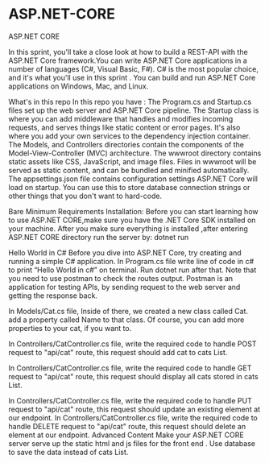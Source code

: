 # ASP.NET-CORE
ASP.NET CORE

In this sprint, you'll take a close look at how to build a REST-API with the ASP.NET Core framework.You can write ASP.NET Core applications in a number of languages (C#, Visual Basic, F#). C# is the most popular choice, and it's what you'll use in this sprint . You can build and run ASP.NET Core applications on Windows, Mac, and Linux.

What's in this repo
In this repo you have :
The Program.cs and Startup.cs files set up the web server and ASP.NET Core pipeline. The Startup class is where you can add middleware that handles and modifies incoming requests, and serves things like static content or error pages. It's also where you add your own services to the dependency injection container.
The Models,  and Controllers directories contain the components of the Model-View-Controller (MVC) architecture.
The wwwroot directory contains static assets like CSS, JavaScript, and image files. Files in wwwroot will be served as static content, and can be bundled and minified automatically. 
The appsettings.json file contains configuration settings ASP.NET Core will load on startup. You can use this to store database connection strings or other things that you don't want to hard-code.


Bare Minimum Requirements
Installation: 
Before you can start learning how to use ASP.NET CORE,make sure you have the .NET Core SDK installed on your machine. 
After you make sure everything is installed ,after entering  ASP.NET CORE
directory run the server by:
dotnet run

Hello World in C#
Before you dive into ASP.NET Core, try creating and running a simple C# application.
In Program.cs file write line of code in c# to print “Hello World in c#” on terminal. Run dotnet run  after that.
Note that you need to use postman to check the routes output.
Postman is an application for testing APIs, by sending request to the web server and getting the response back.

In Models/Cat.cs file, Inside of there, we created a new class called Cat. add a property called Name to that class. Of course, you can add more properties to your cat, if you want to.

In Controllers/CatController.cs file, write the required code to handle POST request to "api/cat" route, this request should add cat to cats List.

In Controllers/CatController.cs file, write the required code to handle GET request to "api/cat" route, this request should display all cats stored in cats List.

In Controllers/CatController.cs file, write the required code to handle PUT request to "api/cat" route, this request should update an existing element at our endpoint.
In Controllers/CatController.cs file, write the required code to handle DELETE request to "api/cat" route, this request should delete an  element at our endpoint.
Advanced Content
Make your ASP.NET CORE  server serve up the static html and js files for the front end  .
Use database to save the data instead of cats List.


